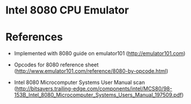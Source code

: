 # Intel 8080 CPU Emulator

# References
- Implemented with 8080 guide on emulator101 (http://emulator101.com)

- Opcodes for 8080 reference sheet (http://www.emulator101.com/reference/8080-by-opcode.html)

- Intel 8080 Microcomputer Systems User Manual scan (http://bitsavers.trailing-edge.com/components/intel/MCS80/98-153B_Intel_8080_Microcomputer_Systems_Users_Manual_197509.pdf)
